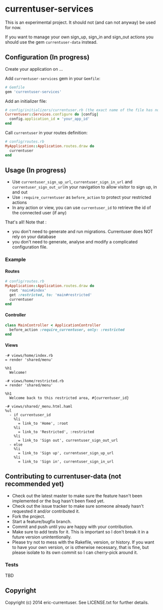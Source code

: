 # currentuser-services

This is an experimental project. It should not (and can not anyway) be used for now.

If you want to manage your own sign_up, sign_in and sign_out actions you should use the gem `currentuser-data` instead.

## Configuration (In progress)

Create your application on ...

Add `currentuser-services` gem in your `Gemfile`:
```ruby
# Gemfile
gem 'currentuser-services'
```
Add an initializer file:
```ruby
# config/initializers/currentuser.rb (the exact name of the file has no impact)
Currentuser::Services.configure do |config|
  config.application_id = 'your_app_id'
end
```
Call `currentuser` in your routes definition:
```ruby
# config/routes.rb
MyApplication::Application.routes.draw do
  currentuser
end
```

## Usage  (In progress)

* Use `currentuser_sign_up_url`, `currentuser_sign_in_url` and `currentuser_sign_out_url`in your navigation to allow
 visitor to sign up, in and out
* Use `:require_currentuser` as `before_action` to protect your restricted actions
* In any action or view, you can use `currentuser_id` to retrieve the id of the connected user (if any)

That's all! Note that :

* you don't need to generate and run migrations. Currentuser does NOT rely on your database
* you don't need to generate, analyse and modify a complicated configuration file.

### Example

#### Routes

```ruby
# config/routes.rb
MyApplication::Application.routes.draw do
  root 'main#index'
  get :restricted, to: 'main#restricted'
  currentuser
end
```

#### Controller

```ruby
class MainController < ApplicationController
  before_action :require_currentuser, only: :restricted
end
```

#### Views

```haml
-# views/home/index.rb
= render 'shared/menu'

%h1
  Welcome!
```

```haml
-# views/home/restricted.rb
= render 'shared/menu'

%h1
  Welcome back to this restricted area, #{currentuser_id}
```

```haml
-# views/shared/_menu.html.haml
%ul
  - if currentuser_id
    %li
      = link_to 'Home', :root
    %li
      = link_to 'Restricted', :restricted
    %li
      = link_to 'Sign out', currentuser_sign_out_url
  - else
    %li
      = link_to 'Sign up', currentuser_sign_up_url
    %li
      = link_to 'Sign in', currentuser_sign_in_url
```

## Contributing to currentuser-data (not recommended yet)

* Check out the latest master to make sure the feature hasn't been implemented or the bug hasn't been fixed yet.
* Check out the issue tracker to make sure someone already hasn't requested it and/or contributed it.
* Fork the project.
* Start a feature/bugfix branch.
* Commit and push until you are happy with your contribution.
* Make sure to add tests for it. This is important so I don't break it in a future version unintentionally.
* Please try not to mess with the Rakefile, version, or history. If you want to have your own version, or is otherwise necessary, that is fine, but please isolate to its own commit so I can cherry-pick around it.

### Tests

TBD

## Copyright

Copyright (c) 2014 eric-currentuser. See LICENSE.txt for further details.
